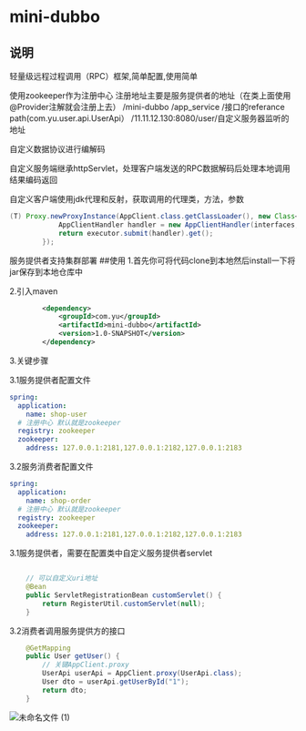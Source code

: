 # mini-dubbo
## 说明
轻量级远程过程调用（RPC）框架,简单配置,使用简单

使用zookeeper作为注册中心
        注册地址主要是服务提供者的地址（在类上面使用@Provider注解就会注册上去）
                /mini-dubbo
                        /app_service
                                /接口的referance path(com.yu.user.api.UserApi）
                                        /11.11.12.130:8080/user/自定义服务器监听的地址

自定义数据协议进行编解码

自定义服务端继承httpServlet，处理客户端发送的RPC数据解码后处理本地调用结果编码返回

自定义客户端使用jdk代理和反射，获取调用的代理类，方法，参数
```java
(T) Proxy.newProxyInstance(AppClient.class.getClassLoader(), new Class<?>[]{interfaces}, (proxy, method, args) -> {
            AppClientHandler handler = new AppClientHandler(interfaces, method, args);
            return executor.submit(handler).get();
        });
```

服务提供者支持集群部署
##使用
1.首先你可将代码clone到本地然后install一下将jar保存到本地仓库中

2.引入maven
```xml
        <dependency>
            <groupId>com.yu</groupId>
            <artifactId>mini-dubbo</artifactId>
            <version>1.0-SNAPSHOT</version>
        </dependency>
```
3.关键步骤

3.1服务提供者配置文件
```yaml
spring:
  application:
    name: shop-user
  # 注册中心 默认就是zookeeper
  registry: zookeeper
  zookeeper:
    address: 127.0.0.1:2181,127.0.0.1:2182,127.0.0.1:2183
```
3.2服务消费者配置文件
```yaml
spring:
  application:
    name: shop-order
  # 注册中心 默认就是zookeeper
  registry: zookeeper
  zookeeper:
    address: 127.0.0.1:2181,127.0.0.1:2182,127.0.0.1:2183
```
3.1服务提供者，需要在配置类中自定义服务提供者servlet
```java

    // 可以自定义uri地址
    @Bean
    public ServletRegistrationBean customServlet() {
        return RegisterUtil.customServlet(null);
    }
```
3.2消费者调用服务提供方的接口
```java
    @GetMapping
    public User getUser() {
        // 关键AppClient.proxy
        UserApi userApi = AppClient.proxy(UserApi.class);
        User dto = userApi.getUserById("1");
        return dto;
    }
```

![未命名文件 (1)](https://user-images.githubusercontent.com/57479461/140035605-bfb9d16a-0de4-453b-9791-db820e9f903a.png)
